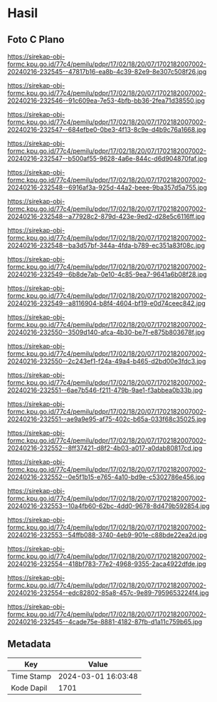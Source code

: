 # Hasil

## Foto C Plano

https://sirekap-obj-formc.kpu.go.id/77c4/pemilu/pdpr/17/02/18/20/07/1702182007002-20240216-232545--47817b16-ea8b-4c39-82e9-8e307c508f26.jpg

https://sirekap-obj-formc.kpu.go.id/77c4/pemilu/pdpr/17/02/18/20/07/1702182007002-20240216-232546--91c609ea-7e53-4bfb-bb36-2fea71d38550.jpg

https://sirekap-obj-formc.kpu.go.id/77c4/pemilu/pdpr/17/02/18/20/07/1702182007002-20240216-232547--684efbe0-0be3-4f13-8c9e-d4b9c76a1668.jpg

https://sirekap-obj-formc.kpu.go.id/77c4/pemilu/pdpr/17/02/18/20/07/1702182007002-20240216-232547--b500af55-9628-4a6e-844c-d6d904870faf.jpg

https://sirekap-obj-formc.kpu.go.id/77c4/pemilu/pdpr/17/02/18/20/07/1702182007002-20240216-232548--6916af3a-925d-44a2-beee-9ba357d5a755.jpg

https://sirekap-obj-formc.kpu.go.id/77c4/pemilu/pdpr/17/02/18/20/07/1702182007002-20240216-232548--a77928c2-879d-423e-9ed2-d28e5c6116ff.jpg

https://sirekap-obj-formc.kpu.go.id/77c4/pemilu/pdpr/17/02/18/20/07/1702182007002-20240216-232548--ba3d57bf-344a-4fda-b789-ec351a83f08c.jpg

https://sirekap-obj-formc.kpu.go.id/77c4/pemilu/pdpr/17/02/18/20/07/1702182007002-20240216-232549--6b8de7ab-0e10-4c85-9ea7-9641a6b08f28.jpg

https://sirekap-obj-formc.kpu.go.id/77c4/pemilu/pdpr/17/02/18/20/07/1702182007002-20240216-232549--a8116904-b8f4-4604-bf19-e0d74ceec842.jpg

https://sirekap-obj-formc.kpu.go.id/77c4/pemilu/pdpr/17/02/18/20/07/1702182007002-20240216-232550--3509d140-afca-4b30-be7f-e875b803678f.jpg

https://sirekap-obj-formc.kpu.go.id/77c4/pemilu/pdpr/17/02/18/20/07/1702182007002-20240216-232550--2c243ef1-f24a-49a4-b465-d2bd00e3fdc3.jpg

https://sirekap-obj-formc.kpu.go.id/77c4/pemilu/pdpr/17/02/18/20/07/1702182007002-20240216-232551--6ae7b546-f211-479b-9ae1-f3abbea0b33b.jpg

https://sirekap-obj-formc.kpu.go.id/77c4/pemilu/pdpr/17/02/18/20/07/1702182007002-20240216-232551--ae9a9e95-af75-402c-b65a-033f68c35025.jpg

https://sirekap-obj-formc.kpu.go.id/77c4/pemilu/pdpr/17/02/18/20/07/1702182007002-20240216-232552--8ff37421-d8f2-4b03-a017-a0dab80817cd.jpg

https://sirekap-obj-formc.kpu.go.id/77c4/pemilu/pdpr/17/02/18/20/07/1702182007002-20240216-232552--0e5f1b15-e765-4a10-bd9e-c5302786e456.jpg

https://sirekap-obj-formc.kpu.go.id/77c4/pemilu/pdpr/17/02/18/20/07/1702182007002-20240216-232553--10a4fb60-62bc-4dd0-9678-8d479b592854.jpg

https://sirekap-obj-formc.kpu.go.id/77c4/pemilu/pdpr/17/02/18/20/07/1702182007002-20240216-232553--54ffb088-3740-4eb9-901e-c88bde22ea2d.jpg

https://sirekap-obj-formc.kpu.go.id/77c4/pemilu/pdpr/17/02/18/20/07/1702182007002-20240216-232554--418bf783-77e2-4968-9355-2aca4922dfde.jpg

https://sirekap-obj-formc.kpu.go.id/77c4/pemilu/pdpr/17/02/18/20/07/1702182007002-20240216-232554--edc82802-85a8-457c-9e89-7959653224f4.jpg

https://sirekap-obj-formc.kpu.go.id/77c4/pemilu/pdpr/17/02/18/20/07/1702182007002-20240216-232545--4cade75e-8881-4182-87fb-d1a11c759b65.jpg


## Metadata

| Key        | Value               |
| ---------- | ------------------- |
| Time Stamp | 2024-03-01 16:03:48 |
| Kode Dapil | 1701                |



